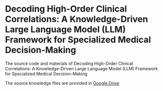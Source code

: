 # Decoding High-Order Clinical Correlations: A Knowledge-Driven Large Language Model (LLM) Framework for Specialized Medical Decision-Making
The source code and materials of Decoding High-Order Clinical Correlations: A Knowledge-Driven Large Language Model (LLM) Framework for Specialized Medical Decision-Making

The source knowledge files are provided in [Google Drive](https://github.com/senli2018/Agentographer)
